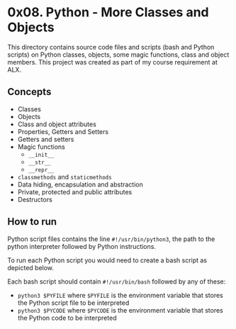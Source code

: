 # 0x08. Python - More Classes and Objects

This directory contains source code files and scripts (bash and Python scripts) on Python classes, objects, some magic functions, class and object members. This project was created as part of my course requirement at ALX.

## Concepts
* Classes
* Objects
* Class and object attributes
* Properties, Getters and Setters
* Getters and setters
* Magic functions
  * `__init__`
  * `__str__`
  * `__repr__`
* `classmethods` and `staticmethods`
* Data hiding, encapsulation and abstraction
* Private, protected and public attributes
* Destructors

## How to run
Python script files contains the line `#!/usr/bin/python3`, the path to the python interpreter followed by Python instructions.

To run each Python script you would need to create a bash script as depicted below.

Each bash script should contain `#!/usr/bin/bash` followed by any of these:
* `python3 $PYFILE` where `$PYFILE` is the environment variable that stores the Python script file to be interpreted
* `python3 $PYCODE` where `$PYCODE` is the environment variable that stores the Python code to be interpreted
